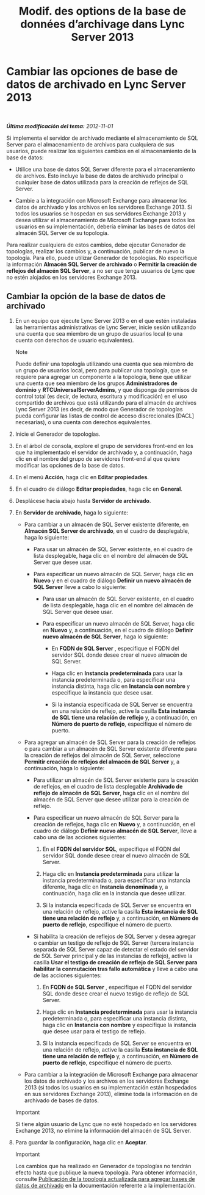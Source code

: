 ﻿---
title: "Modif. des options de la base de données d’archivage dans Lync Server 2013"
TOCTitle: "Modif. des options de la base de données d’archivage dans Lync Server 2013"
ms:assetid: 3775f09d-65b0-48bc-8a4d-d97bd0c3423c
ms:mtpsurl: https://technet.microsoft.com/es-es/library/JJ204814(v=OCS.15)
ms:contentKeyID: 48274919
ms.date: 01/07/2017
mtps_version: v=OCS.15
ms.translationtype: HT
---

# Cambiar las opciones de base de datos de archivado en Lync Server 2013

 

_**Última modificación del tema:** 2012-11-01_

Si implementa el servidor de archivado mediante el almacenamiento de SQL Server para el almacenamiento de archivos para cualquiera de sus usuarios, puede realizar los siguientes cambios en el almacenamiento de la base de datos:

  - Utilice una base de datos SQL Server diferente para el almacenamiento de archivos. Esto incluye la base de datos de archivado principal o cualquier base de datos utilizada para la creación de reflejos de SQL Server.

  - Cambie a la integración con Microsoft Exchange para almacenar los datos de archivado y los archivos en los servidores Exchange 2013. Si todos los usuarios se hospedan en sus servidores Exchange 2013 y desea utilizar el almacenamiento de Microsoft Exchange para todos los usuarios en su implementación, debería eliminar las bases de datos del almacén SQL Server de su topología.

Para realizar cualquiera de estos cambios, debe ejecutar Generador de topologías, realizar los cambios y, a continuación, publicar de nuevo la topología. Para ello, puede utilizar Generador de topologías. No especifique la información **Almacén SQL Server de archivado** o **Permitir la creación de reflejos del almacén SQL Server**, a no ser que tenga usuarios de Lync que no estén alojados en los servidores Exchange 2013.

## Cambiar la opción de la base de datos de archivado

1.  En un equipo que ejecute Lync Server 2013 o en el que estén instaladas las herramientas administrativas de Lync Server, inicie sesión utilizando una cuenta que sea miembro de un grupo de usuarios local (o una cuenta con derechos de usuario equivalentes).
    

    > [!NOTE]
    > Puede definir una topología utilizando una cuenta que sea miembro de un grupo de usuarios local, pero para publicar una topología, que se requiere para agregar un componente a la topología, tiene que utilizar una cuenta que sea miembro de los grupos <STRONG>Administradores de dominio</STRONG> y <STRONG>RTCUniversalServerAdmins</STRONG>, y que disponga de permisos de control total (es decir, de lectura, escritura y modificación) en el uso compartido de archivos que está utilizando para el almacén de archivos Lync Server 2013 (es decir, de modo que Generador de topologías pueda configurar las listas de control de acceso discrecionales [DACL] necesarias), o una cuenta con derechos equivalentes.



2.  Inicie el Generador de topologías.

3.  En el árbol de consola, explore el grupo de servidores front-end en los que ha implementado el servidor de archivado y, a continuación, haga clic en el nombre del grupo de servidores front-end al que quiere modificar las opciones de la base de datos.

4.  En el menú **Acción**, haga clic en **Editar propiedades**.

5.  En el cuadro de diálogo **Editar propiedades**, haga clic en **General**.

6.  Desplácese hacia abajo hasta **Servidor de archivado**.

7.  En **Servidor de archivado**, haga lo siguiente:
    
      - Para cambiar a un almacén de SQL Server existente diferente, en **Almacén SQL Server de archivado**, en el cuadro de desplegable, haga lo siguiente:
        
          - Para usar un almacén de SQL Server existente, en el cuadro de lista desplegable, haga clic en el nombre del almacén de SQL Server que desee usar.
        
          - Para especificar un nuevo almacén de SQL Server, haga clic en **Nuevo** y en el cuadro de diálogo **Definir un nuevo almacén de SQL Server** lleve a cabo lo siguiente:
            
              - Para usar un almacén de SQL Server existente, en el cuadro de lista desplegable, haga clic en el nombre del almacén de SQL Server que desee usar.
            
              - Para especificar un nuevo almacén de SQL Server, haga clic en **Nuevo** y, a continuación, en el cuadro de diálogo **Definir nuevo almacén de SQL Server**, haga lo siguiente:
                
                  - En **FQDN de SQL Server** , especifique el FQDN del servidor SQL donde desee crear el nuevo almacén de SQL Server.
                
                  - Haga clic en **Instancia predeterminada** para usar la instancia predeterminada o, para especificar una instancia distinta, haga clic en **Instancia con nombre** y especifique la instancia que desee usar.
                
                  - Si la instancia especificada de SQL Server se encuentra en una relación de reflejo, active la casilla **Esta instancia de SQL tiene una relación de reflejo** y, a continuación, en **Número de puerto de reflejo**, especifique el número de puerto.
    
      - Para agregar un almacén de SQL Server para la creación de reflejos o para cambiar a un almacén de SQL Server existente diferente para la creación de reflejos del almacén de SQL Server, seleccione **Permitir creación de reflejos del almacén de SQL Server** y, a continuación, haga lo siguiente:
        
          - Para utilizar un almacén de SQL Server existente para la creación de reflejos, en el cuadro de lista desplegable **Archivado de reflejo de almacén de SQL Server**, haga clic en el nombre del almacén de SQL Server que desee utilizar para la creación de reflejo.
        
          - Para especificar un nuevo almacén de SQL Server para la creación de reflejos, haga clic en **Nuevo** y, a continuación, en el cuadro de diálogo **Definir nuevo almacén de SQL Server**, lleve a cabo una de las acciones siguientes:
            
            1.  En el **FQDN del servidor SQL**, especifique el FQDN del servidor SQL donde desee crear el nuevo almacén de SQL Server.
            
            2.  Haga clic en **Instancia predeterminada** para utilizar la instancia predeterminada o, para especificar una instancia diferente, haga clic en **Instancia denominada** y, a continuación, haga clic en la instancia que desee utilizar.
            
            3.  Si la instancia especificada de SQL Server se encuentra en una relación de reflejo, active la casilla **Esta instancia de SQL tiene una relación de reflejo** y, a continuación, en **Número de puerto de reflejo**, especifique el número de puerto.
        
          - Si habilita la creación de reflejos de SQL Server y desea agregar o cambiar un testigo de reflejo de SQL Server (tercera instancia separada de SQL Server capaz de detectar el estado del servidor de SQL Server principal y de las instancias de reflejo), active la casilla **Usar el testigo de creación de reflejo de SQL Server para habilitar la conmutación tras fallo automática** y lleve a cabo una de las acciones siguientes:
            
            1.  En **FQDN de SQL Server** , especifique el FQDN del servidor SQL donde desee crear el nuevo testigo de reflejo de SQL Server.
            
            2.  Haga clic en **Instancia predeterminada** para usar la instancia predeterminada o, para especificar una instancia distinta, haga clic en **Instancia con nombre** y especifique la instancia que desee usar para el testigo de reflejo.
            
            3.  Si la instancia especificada de SQL Server se encuentra en una relación de reflejo, active la casilla **Esta instancia de SQL tiene una relación de reflejo** y, a continuación, en **Número de puerto de reflejo**, especifique el número de puerto.
    
      - Para cambiar a la integración de Microsoft Exchange para almacenar los datos de archivado y los archivos en los servidores Exchange 2013 (si todos los usuarios en su implementación están hospedados en sus servidores Exchange 2013), elimine toda la información en de archivado de bases de datos.
    
    > [!IMPORTANT]  
    > Si tiene algún usuario de Lync que no esté hospedado en los servidores Exchange 2013, no elimine la información del almacén de SQL Server.
    


8.  Para guardar la configuración, haga clic en **Aceptar**.
    
    > [!IMPORTANT]  
    > Los cambios que ha realizado en Generador de topologías no tendrán efecto hasta que publique la nueva topología. Para obtener información, consulte <a href="lync-server-2013-publishing-the-updated-topology-to-add-archiving-databases.md">Publicación de la topología actualizada para agregar bases de datos de archivado</a> en la documentación referente a la implementación.
    

